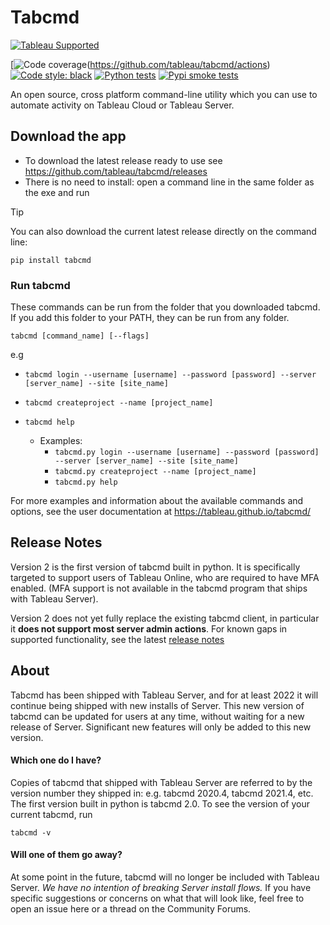 # Tabcmd

[![Tableau Supported](https://img.shields.io/badge/Support%20Level-Tableau%20Supported-53bd92.svg)](https://www.tableau.com/support-levels-it-and-developer-tools)

[![Code coverage]([https://coveralls.io/repos/tableau/tabcmd/badge.png])(https://github.com/tableau/tabcmd/actions)
[![Code style: black](https://img.shields.io/badge/code%20style-black-000000.svg)](https://github.com/psf/black)
[![Python tests](https://github.com/tableau/tabcmd/actions/workflows/run-tests.yml/badge.svg)](https://github.com/tableau/tabcmd/actions/workflows/run-tests.yml)
[![Pypi smoke tests](https://github.com/tableau/tabcmd/actions/workflows/python-app.yml/badge.svg)](https://github.com/tableau/tabcmd/actions/workflows/python-app.yml)

An open source, cross platform command-line utility which you can use to automate activity on Tableau Cloud or Tableau Server.


## Download the app
* To download the latest release ready to use see https://github.com/tableau/tabcmd/releases
* There is no need to install: open a command line in the same folder as the exe and run


> [!TIP]
> You can also download the current latest release directly on the command line: 
> ```shell
> pip install tabcmd
> ```


### Run tabcmd

These commands can be run from the folder that you downloaded tabcmd. If you add this folder to your PATH, they can be run from any folder.
```shell
tabcmd [command_name] [--flags]
```
e.g 
* `tabcmd login --username [username] --password [password] --server [server_name] --site [site_name]`
* `tabcmd createproject --name [project_name]`
* `tabcmd help`


    * Examples:
        * `tabcmd.py login --username [username] --password [password] --server [server_name] --site [site_name]`
        * `tabcmd.py createproject --name [project_name]`
        * `tabcmd.py help`
        
For more examples and information about the available commands and options, 
see the user documentation at https://tableau.github.io/tabcmd/


## Release Notes
Version 2 is the first version of tabcmd built in python. 
It is specifically targeted to support users of Tableau Online, who are required to have MFA enabled. 
(MFA support is not available in the tabcmd program that ships with Tableau Server). 

Version 2 does not yet fully replace the existing tabcmd client, in particular it **does not support most server admin actions**.
For known gaps in supported functionality, see the latest [release notes](https://github.com/tableau/tabcmd/releases)

## About

Tabcmd has been shipped with Tableau Server, and for at least 2022 it will continue being shipped with new installs of Server. 
This new version of tabcmd can be updated for users at any time, without waiting for a new release of Server. 
Significant new features will only be added to this new version.

#### Which one do I have?
Copies of tabcmd that shipped with Tableau Server are referred to by the version number they shipped in: e.g. tabcmd 2020.4, tabcmd 2021.4, etc. The first version built in python is tabcmd 2.0. To see the version of your current tabcmd, run 

`tabcmd -v`

#### Will one of them go away? 
At some point in the future, tabcmd will no longer be included with Tableau Server. 
*We have no intention of breaking Server install flows.* 
If you have specific suggestions or concerns on what that will look like, feel free to open an issue here or a thread on the Community Forums.

